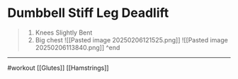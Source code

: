 # Dumbbell Stiff Leg Deadlift

>
>1. Knees Slightly Bent 
>2. Big chest
>![[Pasted image 20250206121525.png]]
>![[Pasted image 20250206113840.png]] 
^end
- - -
#workout [[Glutes]] [[Hamstrings]]